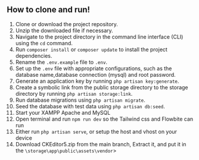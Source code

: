 ## How to clone and run!

<ol>
    <li>Clone or download the project repository.</li>
    <li>Unzip the downloaded file if necessary.</li>
    <li>Navigate to the project directory in the command line interface (CLI) using the <code>cd</code> command.</li>
    <li>Run <code>composer install</code> or <code>composer update</code> to install the project dependencies.</li>
    <li>Rename the <code>.env.example</code> file to <code>.env</code>.</li>
    <li>Set up the <code>.env</code> file with appropriate configurations, such as the database name,database connection (mysql) and root password.</li>
    <li>Generate an application key by running <code>php artisan key:generate</code>.</li>
    <li>Create a symbolic link from the public storage directory to the storage directory by running <code>php artisan storage:link</code>.</li>
    <li>Run database migrations using <code>php artisan migrate</code>.</li>
    <li>Seed the database with test data using <code>php artisan db:seed</code>.</li>
    <li>Start your XAMPP Apache and MySQL</li>
    <li>Open terminal and run <code>npm run dev</code> so the Tailwind css and Flowbite can run</li>
    <li>Either run <code>php artisan serve</code>, or setup the host and vhost on your device</li>
    <li>Download CKEditor5.zip from the main branch, Extract it, and put it in the <code>\storage\app\public\assets\vendor</code>></li>
</ol>
